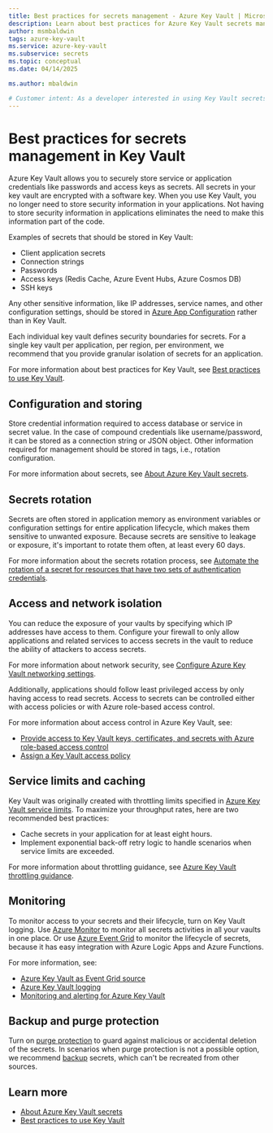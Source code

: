 ```yaml
---
title: Best practices for secrets management - Azure Key Vault | Microsoft Docs
description: Learn about best practices for Azure Key Vault secrets management.
author: msmbaldwin
tags: azure-key-vault
ms.service: azure-key-vault
ms.subservice: secrets
ms.topic: conceptual
ms.date: 04/14/2025

ms.author: mbaldwin

# Customer intent: As a developer interested in using Key Vault secrets, I want to implement best practices.
---
```

# Best practices for secrets management in Key Vault

Azure Key Vault allows you to securely store service or application credentials like passwords and access keys as secrets. All secrets in your key vault are encrypted with a software key. When you use Key Vault, you no longer need to store security information in your applications. Not having to store security information in applications eliminates the need to make this information part of the code.

Examples of secrets that should be stored in Key Vault:

- Client application secrets
- Connection strings
- Passwords
- Access keys (Redis Cache, Azure Event Hubs, Azure Cosmos DB)
- SSH keys

Any other sensitive information, like IP addresses, service names, and other configuration settings, should be stored in [Azure App Configuration](/azure/azure-app-configuration/overview) rather than in Key Vault.

Each individual key vault defines security boundaries for secrets. For a single key vault per application, per region, per environment, we recommend that you provide granular isolation of secrets for an application.

For more information about best practices for Key Vault, see [Best practices to use Key Vault](../general/best-practices.md).

## Configuration and storing 

Store credential information required to access database or service in secret value. In the case of compound credentials like username/password, it can be stored as a connection string or JSON object. Other information required for management should be stored in tags, i.e., rotation configuration.

For more information about secrets, see [About Azure Key Vault secrets](about-secrets.md).

## Secrets rotation
Secrets are often stored in application memory as environment variables or configuration settings for entire application lifecycle, which makes them sensitive to unwanted exposure. Because secrets are sensitive to leakage or exposure, it's important to rotate them often, at least every 60 days.

For more information about the secrets rotation process, see [Automate the rotation of a secret for resources that have two sets of authentication credentials](tutorial-rotation-dual.md). 

## Access and network isolation

You can reduce the exposure of your vaults by specifying which IP addresses have access to them. Configure your firewall to only allow applications and related services to access secrets in the vault to reduce the ability of attackers to access secrets.

For more information about network security, see [Configure Azure Key Vault networking settings](../general/how-to-azure-key-vault-network-security.md).

Additionally, applications should follow least privileged access by only having access to read secrets. Access to secrets can be controlled either with access policies or with Azure role-based access control. 

For more information about access control in Azure Key Vault, see:
- [Provide access to Key Vault keys, certificates, and secrets with Azure role-based access control](../general/rbac-guide.md)
- [Assign a Key Vault access policy](../general/assign-access-policy.md)
 
## Service limits and caching
Key Vault was originally created with throttling limits specified in [Azure Key Vault service limits](../general/service-limits.md). To maximize your throughput rates, here are two recommended best practices:
- Cache secrets in your application for at least eight hours.
- Implement exponential back-off retry logic to handle scenarios when service limits are exceeded.

For more information about throttling guidance, see [Azure Key Vault throttling guidance](../general/overview-throttling.md).

## Monitoring
To monitor access to your secrets and their lifecycle, turn on Key Vault logging. Use [Azure Monitor](/azure/azure-monitor/overview) to monitor all secrets activities in all your vaults in one place. Or use [Azure Event Grid](/azure/event-grid/overview) to monitor the lifecycle of secrets, because it has easy integration with Azure Logic Apps and Azure Functions.

For more information, see:
- [Azure Key Vault as Event Grid source](/azure/event-grid/event-schema-key-vault?tabs=event-grid-event-schema.md)
- [Azure Key Vault logging](../general/logging.md)
- [Monitoring and alerting for Azure Key Vault](../general/alert.md)

## Backup and purge protection
Turn on [purge protection](../general/soft-delete-overview.md#purge-protection) to guard against malicious or accidental deletion of the secrets. 
In scenarios when purge protection is not a possible option, we recommend [backup](../general/backup.md) secrets, which can't be recreated from other sources.

## Learn more
- [About Azure Key Vault secrets](about-secrets.md)
- [Best practices to use Key Vault](../general/best-practices.md)
